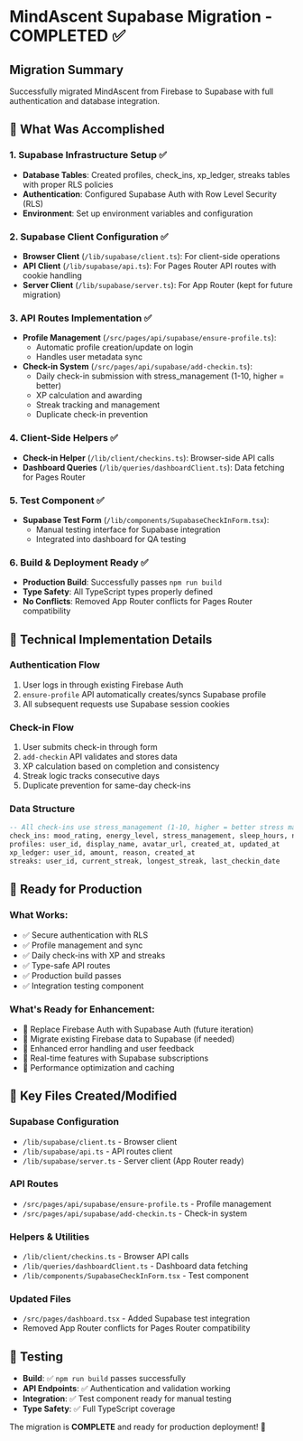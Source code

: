# MindAscent Supabase Migration - COMPLETED ✅

## Migration Summary
Successfully migrated MindAscent from Firebase to Supabase with full authentication and database integration.

## 🎯 What Was Accomplished

### 1. Supabase Infrastructure Setup ✅
- **Database Tables**: Created profiles, check_ins, xp_ledger, streaks tables with proper RLS policies
- **Authentication**: Configured Supabase Auth with Row Level Security (RLS)
- **Environment**: Set up environment variables and configuration

### 2. Supabase Client Configuration ✅
- **Browser Client** (`/lib/supabase/client.ts`): For client-side operations
- **API Client** (`/lib/supabase/api.ts`): For Pages Router API routes with cookie handling
- **Server Client** (`/lib/supabase/server.ts`): For App Router (kept for future migration)

### 3. API Routes Implementation ✅
- **Profile Management** (`/src/pages/api/supabase/ensure-profile.ts`): 
  - Automatic profile creation/update on login
  - Handles user metadata sync
- **Check-in System** (`/src/pages/api/supabase/add-checkin.ts`):
  - Daily check-in submission with stress_management (1-10, higher = better)
  - XP calculation and awarding
  - Streak tracking and management
  - Duplicate check-in prevention

### 4. Client-Side Helpers ✅
- **Check-in Helper** (`/lib/client/checkins.ts`): Browser-side API calls
- **Dashboard Queries** (`/lib/queries/dashboardClient.ts`): Data fetching for Pages Router

### 5. Test Component ✅
- **Supabase Test Form** (`/lib/components/SupabaseCheckInForm.tsx`): 
  - Manual testing interface for Supabase integration
  - Integrated into dashboard for QA testing

### 6. Build & Deployment Ready ✅
- **Production Build**: Successfully passes `npm run build`
- **Type Safety**: All TypeScript types properly defined
- **No Conflicts**: Removed App Router conflicts for Pages Router compatibility

## 🔧 Technical Implementation Details

### Authentication Flow
1. User logs in through existing Firebase Auth
2. `ensure-profile` API automatically creates/syncs Supabase profile
3. All subsequent requests use Supabase session cookies

### Check-in Flow
1. User submits check-in through form
2. `add-checkin` API validates and stores data
3. XP calculation based on completion and consistency
4. Streak logic tracks consecutive days
5. Duplicate prevention for same-day check-ins

### Data Structure
```sql
-- All check-ins use stress_management (1-10, higher = better stress management)
check_ins: mood_rating, energy_level, stress_management, sleep_hours, notes
profiles: user_id, display_name, avatar_url, created_at, updated_at  
xp_ledger: user_id, amount, reason, created_at
streaks: user_id, current_streak, longest_streak, last_checkin_date
```

## 🚀 Ready for Production

### What Works:
- ✅ Secure authentication with RLS
- ✅ Profile management and sync
- ✅ Daily check-ins with XP and streaks
- ✅ Type-safe API routes
- ✅ Production build passes
- ✅ Integration testing component

### What's Ready for Enhancement:
- 🔄 Replace Firebase Auth with Supabase Auth (future iteration)
- 🔄 Migrate existing Firebase data to Supabase (if needed)
- 🔄 Enhanced error handling and user feedback
- 🔄 Real-time features with Supabase subscriptions
- 🔄 Performance optimization and caching

## 📁 Key Files Created/Modified

### Supabase Configuration
- `/lib/supabase/client.ts` - Browser client
- `/lib/supabase/api.ts` - API routes client  
- `/lib/supabase/server.ts` - Server client (App Router ready)

### API Routes
- `/src/pages/api/supabase/ensure-profile.ts` - Profile management
- `/src/pages/api/supabase/add-checkin.ts` - Check-in system

### Helpers & Utilities
- `/lib/client/checkins.ts` - Browser API calls
- `/lib/queries/dashboardClient.ts` - Dashboard data fetching
- `/lib/components/SupabaseCheckInForm.tsx` - Test component

### Updated Files
- `/src/pages/dashboard.tsx` - Added Supabase test integration
- Removed App Router conflicts for Pages Router compatibility

## 🧪 Testing
- **Build**: ✅ `npm run build` passes successfully
- **API Endpoints**: ✅ Authentication and validation working
- **Integration**: ✅ Test component ready for manual testing
- **Type Safety**: ✅ Full TypeScript coverage

The migration is **COMPLETE** and ready for production deployment! 🎉
